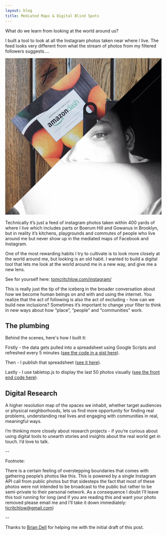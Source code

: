 ```yaml
---
layout: blog
title: Mediated Maps & Digital Blind Spots
---
```


What do we learn from looking at the world around us?

I built a tool to look at all the Instagram photos taken near where I live. The feed looks very different from what the stream of photos from my filtered followers suggests....

![Instagram images from the Boerum Hill / Gowanus area of Brooklyn, NY](/images/instagram.png)

Technically it’s just a feed of instagram photos taken within 400 yards of where I live which includes parts or Boerum Hill and Gowanus in Brooklyn, but in reality it’s kitchens, playgrounds and commutes of people who live around me but never show up in the mediated maps of Facebook and Instagram. 

One of the most rewarding habits I try to cultivate is to look more closely at the world around me, but looking is an old habit. I wanted to build a digital tool that lets me look at the world around me in a new way, and give me a new lens.  

See for yourself here: [tomcritchlow.com/instagram/](/instagram/)

This is really just the tip of the iceberg in the broader conversation about how we become human beings on and with and using the internet. You realize that the act of following is also the act of excluding - how can we build new inclusions? Sometimes it’s important to change your filter to think in new ways about how “place”, “people” and “communities” work.

## The plumbing

Behind the scenes, here's how I built it:

Firstly - the data gets pulled into a spreadsheet using Google Scripts and refreshed every 5 minutes ([see the code in a gist here](https://gist.github.com/tomcritchlow/cd369e300bb0a6f4ae2b)).

Then - I publish that spreadsheet ([see it here](https://docs.google.com/spreadsheets/d/1er8KB9DhFaAddMAGekPWlJddcAZQEFuDg58WOpUKI08/pubhtml?gid=0&single=true)).

Lastly - I use tabletop.js to display the last 50 photos visually ([see the front end code here](https://github.com/tomcritchlow/tomcritchlow.github.io/blob/master/boerumhill.html)).

## Digital Research

A higher resolution map of the spaces we inhabit, whether target audiences or physical neighborhoods, lets us find more opportunity for finding real problems, understanding real lives and engaging with communities in real, meaningful ways.

I’m thinking more closely about research projects - if you’re curious about using digital tools to unearth stories and insights about the real world get in touch. I’d love to talk.

--

Footnote:

There is a certain feeling of overstepping boundaries that comes with gathering people’s photos like this. This is powered by a single Instagram API call from public photos but that sidesteps the fact that most of these photos were not intended to be broadcast to the public but rather to be semi-private to their personal network. As a consequence I doubt I’ll leave this tool running for long (and if you are reading this and want your photo removed please email me and I’ll take it down immediately: tjcritchlow@gmail.com)

--

Thanks to [Brian Dell](http://briandell.info/) for helping me with the initial draft of this post.
